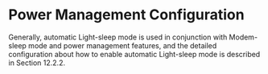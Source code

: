 # Power Management Configuration

Generally, automatic Light-sleep mode is used in conjunction with
Modem-sleep mode and power management features, and the detailed
configuration about how to enable automatic Light-sleep mode is
described in Section 12.2.2.
